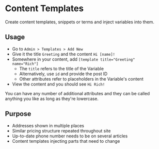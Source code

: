 # Content Templates

Create content templates, snippets or terms and inject variables into them.

## Usage

- Go to `Admin > Templates > Add New`
- Give it the title `Greeting` and the content `Hi [name]!`
- Somewhere in your content, add `[template title="Greeting" name="Rich"]`
    - The `title` refers to the title of the Variable
    - Alternatively, use `id` and provide the post ID
    - Other attributes refer to placeholders in the Variable's content
- View the content and you should see `Hi Rich!`

You can have any number of additional attributes and they can be called anything you like as long as they're lowercase.

## Purpose

- Addresses shown in multiple places
- Similar pricing structure repeated throughout site
- Up-to-date phone number needs to be on several articles
- Content templates injecting parts that need to change